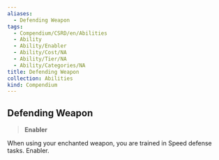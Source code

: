 ```yaml
---
aliases:
  - Defending Weapon
tags:
  - Compendium/CSRD/en/Abilities
  - Ability
  - Ability/Enabler
  - Ability/Cost/NA
  - Ability/Tier/NA
  - Ability/Categories/NA
title: Defending Weapon
collection: Abilities
kind: Compendium
---
```

## Defending Weapon  
>**Enabler**
  
When using your enchanted weapon, you are trained in Speed defense tasks. Enabler.